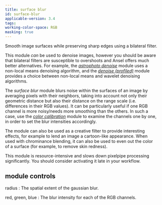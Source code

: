```yaml
---
title: surface blur
id: surface-blur
applicable-version: 3.4
tags:
working-color-space: RGB
masking: true
---
```


Smooth image surfaces while preserving sharp edges using a bilateral filter.

This module _can_ be used to denoise images, however you should be aware that bilateral filters are susceptible to overshoots and Ansel offers much better alternatives. For example, the [_astrophoto denoise_](./astrophoto-denoise.md) module uses a non-local means denoising algorithm, and the [_denoise (profiled)_](./denoise-profiled.md) module provides a choice between non-local means and wavelet denoising algorithms.

The _surface blur_ module blurs noise within the surfaces of an image by averaging pixels with their neighbors, taking into account not only their geometric distance but also their distance on the range scale (i.e. differences in their RGB values). It can be particularly useful if one RGB channel is more noisy/needs more smoothing than the others. In such a case, use the [_color calibration_](./color-calibration.md) module to examine the channels one by one, in order to set the blur intensities accordingly.

The module can also be used as a creative filter to provide interesting effects, for example to lend an image a cartoon-like appearance. When used with chrominance blending, it can also be used to even out the color of a surface (for example, to remove skin redness).

This module is resource-intensive and slows down pixelpipe processing significantly. You should consider activating it late in your workflow.

## module controls

radius
: The spatial extent of the gaussian blur.

red, green, blue
: The blur intensity for each of the RGB channels.
